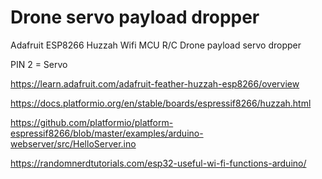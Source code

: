 # Drone servo payload dropper

Adafruit ESP8266 Huzzah Wifi MCU R/C Drone payload servo dropper

PIN 2 = Servo

https://learn.adafruit.com/adafruit-feather-huzzah-esp8266/overview

https://docs.platformio.org/en/stable/boards/espressif8266/huzzah.html

https://github.com/platformio/platform-espressif8266/blob/master/examples/arduino-webserver/src/HelloServer.ino

https://randomnerdtutorials.com/esp32-useful-wi-fi-functions-arduino/